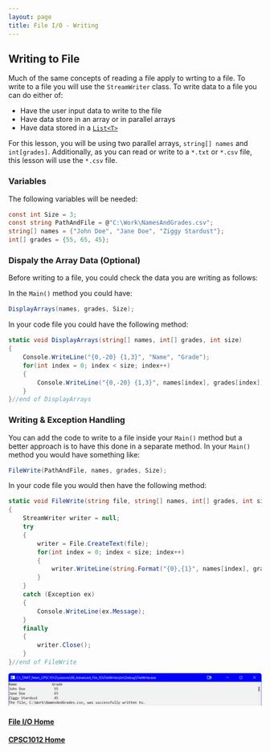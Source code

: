 ```yaml
---
layout: page
title: File I/O - Writing
---
```


## Writing to File
Much of the same concepts of reading a file apply to wrting to a file. To write to a file you will use the `StreamWriter` class. To write data to a file you can do either of:
*  Have the user input data to write to the file
*  Have data store in an array or in parallel arrays
*  Have data stored in a [`List<T>`](../10-collection-classes/index.md)

For this lesson, you will be using two parallel arrays, `string[] names` and `int[grades]`. Additionally, as you can read or write to a `*.txt` or `*.csv` file, this lesson will use the `*.csv` file.

### Variables
The following variables will be needed:

```csharp
const int Size = 3;
const string PathAndFile = @"C:\Work\NamesAndGrades.csv";
string[] names = {"John Doe", "Jane Doe", "Ziggy Stardust"};
int[] grades = {55, 65, 45};
```

### Dispaly the Array Data (Optional)
Before writing to a file, you could check the data you are writing as follows:

In the `Main()` method you could have:

```csharp
DisplayArrays(names, grades, Size);
```

In your code file you could have the following method:

```csharp
static void DisplayArrays(string[] names, int[] grades, int size)
{
    Console.WriteLine("{0,-20} {1,3}", "Name", "Grade");
    for(int index = 0; index < size; index++)
    {
        Console.WriteLine("{0,-20} {1,3}", names[index], grades[index]);
    }
}//end of DisplayArrays
```

### Writing & Exception Handling
You can add the code to write to a file inside your `Main()` method but a better approach is to have this done in a separate method. In your `Main()` method you would have something like:

```csharp
FileWrite(PathAndFile, names, grades, Size);
```

In your code file you would then have the following method:

```csharp
static void FileWrite(string file, string[] names, int[] grades, int size)
{
    StreamWriter writer = null;
    try
    {
        writer = File.CreateText(file);
        for(int index = 0; index < size; index++)
        {
            writer.WriteLine(string.Format("{0},{1}", names[index], grades[index]));
        }
    }
    catch (Exception ex)
    {
        Console.WriteLine(ex.Message);
    }
    finally
    {
        writer.Close();
    }
}//end of FileWrite
```

![file-write](files/file-write.jpg)

#### [File I/O Home](index.md)
#### [CPSC1012 Home](../)